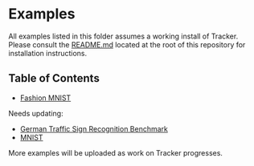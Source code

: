 # Examples

All examples listed in this folder assumes a working install of Tracker. Please consult the [README.md](./README.md) located at the root of this repository for installation instructions.

## Table of Contents

- [Fashion MNIST](./fashion_mnist/)

Needs updating:
- [German Traffic Sign Recognition Benchmark](./gtsrb/)
- [MNIST](./mnist/)

More examples will be uploaded as work on Tracker progresses.
